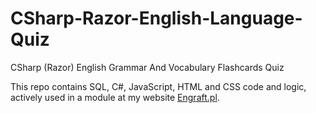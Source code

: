 # CSharp-Razor-English-Language-Quiz
CSharp (Razor)  English  Grammar  And  Vocabulary  Flashcards Quiz

<p>This repo contains SQL, C#, JavaScript, HTML and CSS code and logic, actively used in a module at my website <a href="https://engraft.pl/Galerie/Grzegorz.">Engraft.pl</a>.</p>
